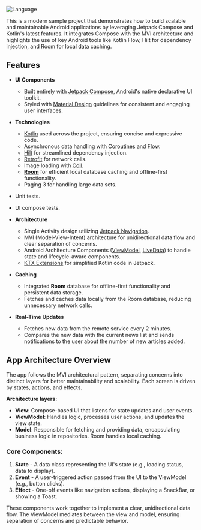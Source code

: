 ![Language](https://img.shields.io/github/languages/top/cortinico/kotlin-android-template?color=blue&logo=kotlin)

This is a modern sample project that demonstrates how to build scalable and maintainable Android applications by leveraging Jetpack Compose and Kotlin's latest features. It integrates Compose with the MVI architecture and highlights the use of key Android tools like Kotlin Flow, Hilt for dependency injection, and Room for local data caching.

## Features

* **UI Components**
    * Built entirely with [Jetpack Compose](https://developer.android.com/jetpack/compose), Android's native declarative UI toolkit.
    * Styled with [Material Design](https://material.io/design) guidelines for consistent and engaging user interfaces.

* **Technologies**
    * [Kotlin](https://kotlinlang.org/) used across the project, ensuring concise and expressive code.
    * Asynchronous data handling with [Coroutines](https://kotlinlang.org/docs/coroutines-overview.html) and [Flow](https://developer.android.com/kotlin/flow).
    * [Hilt](https://developer.android.com/training/dependency-injection/hilt-android/) for streamlined dependency injection.
    * [Retrofit](https://square.github.io/retrofit/) for network calls.
    * Image loading with [Coil](https://github.com/coil-kt/coil).
    * **[Room](https://developer.android.com/training/data-storage/room)** for efficient local database caching and offline-first functionality.
    * Paging 3 for handling large data sets.
* Unit tests.
* UI compose tests.

* **Architecture**
    * Single Activity design utilizing [Jetpack Navigation](https://developer.android.com/guide/navigation).
    * MVI (Model-View-Intent) architecture for unidirectional data flow and clear separation of concerns.
    * Android Architecture Components ([ViewModel](https://developer.android.com/topic/libraries/architecture/viewmodel), [LiveData](https://developer.android.com/topic/libraries/architecture/livedata)) to handle state and lifecycle-aware components.
    * [KTX Extensions](https://developer.android.com/kotlin/ktx) for simplified Kotlin code in Jetpack.
  
* **Caching**
    * Integrated **Room** database for offline-first functionality and persistent data storage.
    * Fetches and caches data locally from the Room database, reducing unnecessary network calls.

* **Real-Time Updates**
    * Fetches new data from the remote service every 2 minutes.
    * Compares the new data with the current news list and sends notifications to the user about the number of new articles added.

## App Architecture Overview

The app follows the MVI architectural pattern, separating concerns into distinct layers for better maintainability and scalability. Each screen is driven by states, actions, and effects.

**Architecture layers:**
- **View**: Compose-based UI that listens for state updates and user events.
- **ViewModel**: Handles logic, processes user actions, and updates the view state.
- **Model**: Responsible for fetching and providing data, encapsulating business logic in repositories. Room handles local caching.

### Core Components:
1. **State** - A data class representing the UI's state (e.g., loading status, data to display).
2. **Event** - A user-triggered action passed from the UI to the ViewModel (e.g., button clicks).
3. **Effect** - One-off events like navigation actions, displaying a SnackBar, or showing a Toast.

These components work together to implement a clear, unidirectional data flow. The ViewModel mediates between the view and model, ensuring separation of concerns and predictable behavior.
